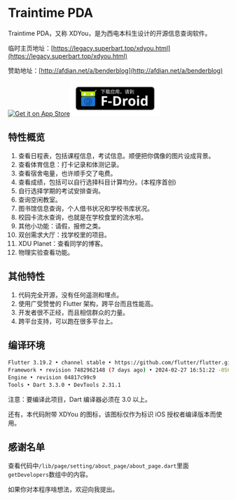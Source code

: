 # Traintime PDA

Traintime PDA，又称 XDYou，是为西电本科生设计的开源信息查询软件。

临时主页地址：[https://legacy.superbart.top/xdyou.html](https://legacy.superbart.top/xdyou.html)

赞助地址：[http://afdian.net/a/benderblog](http://afdian.net/a/benderblog)

[<img src="https://developer.apple.com/assets/elements/badges/download-on-the-app-store.svg"
    alt="Get it on App Store"
    height="80">](https://apps.apple.com/us/app/xdyou/id6461723688?l=zh-Hans-CN)[<img src="https://raw.githubusercontent.com/f-droid/artwork/master/badge/get-it-on-zh-cn.svg"
    alt="Get it on F-Droid"
    height="80">](https://f-droid.org/packages/io.github.benderblog.traintime_pda)

## 特性概览

1. 查看日程表，包括课程信息，考试信息。顺便把你偶像的图片设成背景。
2. 查看体育信息：打卡记录和体测记录。
3. 查看宿舍电量，也许顺手交了电费。
4. 查看成绩，包括可以自行选择科目计算均分。(本程序首创)
5. 自行选择学期的考试安排查询。
6. 查询空闲教室。
7. 图书馆信息查询，个人借书状况和学校书库状况。
8. 校园卡流水查询，也就是在学校食堂的流水啦。
9. 其他小功能：请假，报修之类。
10. 双创需求大厅：找学校里的项目。
11. XDU Planet：查看同学的博客。
12. 物理实验查看功能。

## 其他特性

1. 代码完全开源，没有任何遥测和埋点。
2. 使用广受赞誉的 Flutter 架构，跨平台而且性能高。
3. 开发者很不正经，而且相信群众的力量。
4. 跨平台支持，可以跑在很多平台上。

## 编译环境

```bash
Flutter 3.19.2 • channel stable • https://github.com/flutter/flutter.git
Framework • revision 7482962148 (7 days ago) • 2024-02-27 16:51:22 -0500
Engine • revision 04817c99c9
Tools • Dart 3.3.0 • DevTools 2.31.1
```

注意：要编译此项目，Dart 编译器必须在 3.0 以上。

还有，本代码附带 XDYou 的图标，该图标仅作为标识 iOS 授权者编译版本而使用。

## 感谢名单

查看代码中`/lib/page/setting/about_page/about_page.dart`里面`getDevelopers`数组中的内容。

如果你对本程序啥想法，欢迎向我提出。
